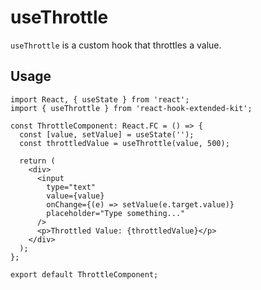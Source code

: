 # useThrottle

`useThrottle` is a custom hook that throttles a value.

## Usage <!-- {docsify-ignore} -->

```tsx
import React, { useState } from 'react';
import { useThrottle } from 'react-hook-extended-kit';

const ThrottleComponent: React.FC = () => {
  const [value, setValue] = useState('');
  const throttledValue = useThrottle(value, 500);

  return (
    <div>
      <input
        type="text"
        value={value}
        onChange={(e) => setValue(e.target.value)}
        placeholder="Type something..."
      />
      <p>Throttled Value: {throttledValue}</p>
    </div>
  );
};

export default ThrottleComponent;
```
